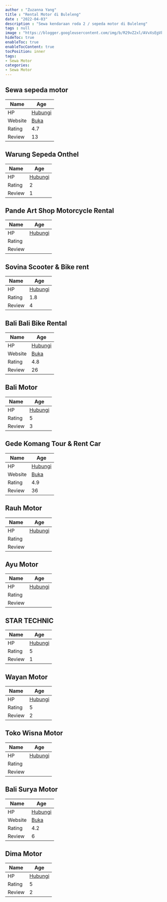 ```yaml
---
author : "Zuzanna Yang"
title : "Rental Motor di Buleleng"
date : "2022-04-03"
description : "Sewa kendaraan roda 2 / sepeda motor di Buleleng"
tags : null
image : "https://blogger.googleusercontent.com/img/b/R29vZ2xl/AVvXsEgVky3jZ4uqJOouR_0fbQwwPx-HWaY8x6pl1I-AYu1steW0KlTMIlEeBy3Ovk1LrlSNU4gmXMCKGu3g9CWjL4QuDLXvpKy_sQHHQyoqcjnrBaB0sRdcrgiOb-yTQrpUOrcu-0hEwwtCTEH-HEGlCPkLHwFKcHhuLE5qMrKH56YYiRJ4jXVklrZqnFKbMw/w300-h200/rental-motor-di-buleleng.png"
hideToc: true
enableToc: true
enableTocContent: true
tocPosition: inner
tags:
- Sewa Motor
categories:
- Sewa Motor
---
```



## Sewa sepeda motor

Name | Age
--------|------
HP | [Hubungi](https://pcandroidplayer.blogspot.com/?clayads=https://getnumber.ndower.dev?phone=MDg3NzYyNTYyMjg=)
Website | [Buka](https://pcandroidplayer.blogspot.com/?clayads=aHR0cHM6Ly9iaWtlLXJlbnRhbC1sb3ZpbmEuYnVzaW5lc3Muc2l0ZS8=) 
Rating | 4.7
Review | 13


## Warung Sepeda Onthel

Name | Age
--------|------
HP | [Hubungi](https://pcandroidplayer.blogspot.com/?clayads=https://getnumber.ndower.dev?phone=MDgxMjM2MTQzMjk5)
Rating | 2
Review | 1


## Pande Art Shop Motorcycle Rental

Name | Age
--------|------
HP | [Hubungi](https://pcandroidplayer.blogspot.com/?clayads=https://getnumber.ndower.dev?phone=MDg1MzMzMTE4NTk0)
Rating | 
Review | 


## Sovina Scooter &amp; Bike rent

Name | Age
--------|------
HP | [Hubungi](https://pcandroidplayer.blogspot.com/?clayads=https://getnumber.ndower.dev?phone=MDgxOTE1NjE3MzQx)
Rating | 1.8
Review | 4


## Bali Bali Bike Rental

Name | Age
--------|------
HP | [Hubungi](https://pcandroidplayer.blogspot.com/?clayads=https://getnumber.ndower.dev?phone=MDgxMjM5MzA5Nzk=)
Website | [Buka](https://pcandroidplayer.blogspot.com/?clayads=aHR0cHM6Ly93d3cuYmFsaWJhbGliaWtlcmVudGFsLmNvbS8=) 
Rating | 4.8
Review | 26


## Bali Motor

Name | Age
--------|------
HP | [Hubungi](https://pcandroidplayer.blogspot.com/?clayads=https://getnumber.ndower.dev?phone=MDM2MjIxNjY4)
Rating | 5
Review | 3


## Gede Komang Tour &amp; Rent Car

Name | Age
--------|------
HP | [Hubungi](https://pcandroidplayer.blogspot.com/?clayads=https://getnumber.ndower.dev?phone=MDg3NzYyMjY4NjQ4)
Website | [Buka](https://pcandroidplayer.blogspot.com/?clayads=aHR0cDovL2dlZGVrb21hbmd0b3VyYmFsaS5ibG9nc3BvdC5jb20v) 
Rating | 4.9
Review | 36


## Rauh Motor

Name | Age
--------|------
HP | [Hubungi](https://pcandroidplayer.blogspot.com/?clayads=https://getnumber.ndower.dev?phone=MDM2ODIzNTgz)
Rating | 
Review | 


## Ayu Motor

Name | Age
--------|------
HP | [Hubungi](https://pcandroidplayer.blogspot.com/?clayads=https://getnumber.ndower.dev?phone=MDg3NzYyOTA1Mzc2)
Rating | 
Review | 


## STAR TECHNIC

Name | Age
--------|------
HP | [Hubungi](https://pcandroidplayer.blogspot.com/?clayads=https://getnumber.ndower.dev?phone=MDgxMzM4OTc2Mjcz)
Rating | 5
Review | 1


## Wayan Motor

Name | Age
--------|------
HP | [Hubungi](https://pcandroidplayer.blogspot.com/?clayads=https://getnumber.ndower.dev?phone=MDgxMjM4MDUyNDQx)
Rating | 5
Review | 2


## Toko Wisna Motor

Name | Age
--------|------
HP | [Hubungi](https://pcandroidplayer.blogspot.com/?clayads=https://getnumber.ndower.dev?phone=MDg3NzYyNzY4NTE4)
Rating | 
Review | 


## Bali Surya Motor

Name | Age
--------|------
HP | [Hubungi](https://pcandroidplayer.blogspot.com/?clayads=https://getnumber.ndower.dev?phone=MDg3ODYwOTAxODYy)
Website | [Buka](https://pcandroidplayer.blogspot.com/?clayads=aHR0cHM6Ly9iYWxpLXN1cnlhLW1vdG9yLmJ1c2luZXNzLnNpdGUv) 
Rating | 4.2
Review | 6


## Dima Motor

Name | Age
--------|------
HP | [Hubungi](https://pcandroidplayer.blogspot.com/?clayads=https://getnumber.ndower.dev?phone=)
Rating | 5
Review | 2


